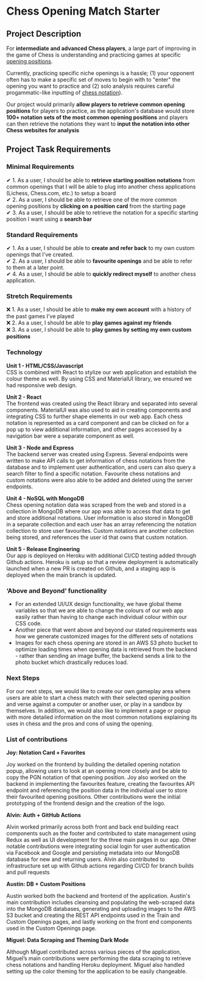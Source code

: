 # Chess Opening Match Starter

## Project Description

For <b>intermediate and advanced Chess players</b>, a large part of improving in the game of Chess is understanding and practicing games at specific [opening positions](https://en.wikipedia.org/wiki/Chess_opening). 

Currently, practicing specific niche openings is a hassle; (1) your opponent often has to make a specific set of moves to begin with to "enter" the opening you want to practice and (2) solo analysis requires careful progammatic-like inputting of [chess notation](https://en.wikipedia.org/wiki/Algebraic_notation_(chess))). 

Our project would primarily <b>allow players to retrieve common opening positions</b> for players to practice, as the application's database would store <b>100+ notation sets of the most common opening positions</b> and players can then retrieve the notations they want to <b>input the notation into other Chess websites for analysis</b>

## Project Task Requirements

### Minimal Requirements

✔ 1. As a user, I should be able to <b>retrieve starting position notations</b> from common openings that I will be able to plug into another chess applications (Lichess, Chess.com, etc.) to setup a board <br>
✔ 2. As a user, I should be able to retrieve one of the more common opening positions by <b>clicking on a position card</b> from the starting page <br>
✔ 3. As a user, I should be able to retrieve the notation for a specific starting position I want using a <b>search bar</b> <br>

### Standard Requirements

✔ 1. As a user, I should be able to <b>create and refer back</b> to my own custom openings that I've created. <br>
✔ 2. As a user, I should be able to <b>favourite openings</b> and be able to refer to them at a later point. <br>
✔ 4. As a user, I should be able to <b>quickly redirect myself</b> to another chess application. <br>

### Stretch Requirements

❌ 1. As a user, I should be able to <b>make my own account</b> with a history of the past games I've played <br>
❌ 2. As a user, I should be able to <b>play games against my friends</b> <br>
❌ 3. As a user, I should be able to <b>play games by setting my own custom positions</b> <br>

### Technology

<b>Unit 1 - HTML/CSS/Javascript</b><br>
CSS is combined with React to stylize our web application and establish the colour theme as well. By using CSS and MaterialUI library, we ensured we had responsive web design.

<b>Unit 2 - React</b><br>
The frontend was created using the React library and separated into several components. MaterialUI was also used to aid in creating components and integrating CSS to further shape elements in our web app. Each chess notation is represented as a card component and can be clicked on for a pop up to view additional information, and other pages accessed by a navigation bar were a separate component as well.

<b>Unit 3 - Node and Express</b><br>
The backend server was created using Express. Several endpoints were written to make API calls to get information of chess notations from the database and to implement user authentication, and users can also query a search filter to find a specific notation. Favourite chess notations and custom notations were also able to be added and deleted using the server endpoints.

<b>Unit 4 - NoSQL with MongoDB</b><br>
Chess opening notation data was scraped from the web and stored in a collection in MongoDB where our app was able to access that data to get and store additional notations. User information is also stored in MongoDB in a separate collection and each user has an array referencing the notation collection to store user favourites. Custom notations are another collection being stored, and references the user id that owns that custom notation.

<b>Unit 5 - Release Engineering</b><br>
Our app is deployed on Heroku with additional CI/CD testing added through Github actions. Heroku is setup so that a review deployment is automatically launched when a new PR is created on Github, and a staging app is deployed when the main branch is updated.

### ‘Above and Beyond’ functionality
- For an extended UI/UX design functionality, we have global theme variables so that we are able to change the colours of our web app easily rather than having to change each individual colour within our CSS code.
- Another piece that went above and beyond our stated requirements was how we generate customized images for the different sets of notations
- Images for each chess opening are stored in an AWS S3 photo bucket to optimize loading times when opening data is retrieved from the backend - rather than sending an image buffer, the backend sends a link to the photo bucket which drastically reduces load.

### Next Steps
For our next steps, we would like to create our own gameplay area where users are able to start a chess match with their selected opening position and verse against a computer or another user, or play in a sandbox by themselves. In addition, we would also like to implement a page or popup with more detailed information on the most common notations explaining its uses in chess and the pros and cons of using the opening.

### List of contributions
<b>Joy: Notation Card + Favorites</b>

Joy worked on the frontend by building the detailed opening notation popup, allowing users to look at an opening more closely and be able to copy the PGN notation of that opening position. Joy also worked on the backend in implementing the favourites feature, creating the favourites API endpoint and referencing the position data in the individual user to store their favourited opening positions. Other contributions were the initial prototyping of the frontend design and the creation of the logo.

<b>Alvin: Auth + GitHub Actions</b>

Alvin worked primarily across both front and back end building react components such as the footer and contributed to state management using Redux as well as UI development for the three main pages in our app. Other notable contributions were integrating social login for user authentication via Facebook and Google and persisting metadata into our MongoDB database for new and returning users. Alvin also contributed to infrastructure set up with Github actions regarding CI/CD for branch builds and pull requests

<b>Austin: DB + Custom Positions</b>

Austin worked both the backend and frontend of the application. Austin's main contribution includes cleansing and populating the web-scraped data into the MongoDB databases, generating and uploading images to the AWS S3 bucket and creating the REST API endpoints used in the Train and Custom Openings pages, and lastly working on the front end components used in the Custom Openings page. 

<b>Miguel: Data Scraping and Theming Dark Mode</b>

Although Miguel contributed across various pieces of the application, Miguel’s main contributions were performing the data scraping to retrieve chess notations and handling Heroku deployment. Miguel also handled setting up the color theming for the application to be easily changeable.

